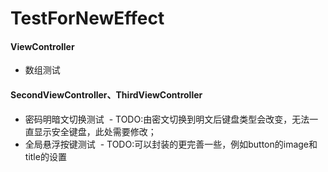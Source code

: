 # TestForNewEffect

#### ViewController
- 数组测试
#### SecondViewController、ThirdViewController
- 密码明暗文切换测试
  - TODO:由密文切换到明文后键盘类型会改变，无法一直显示安全键盘，此处需要修改；
- 全局悬浮按键测试
  - TODO:可以封装的更完善一些，例如button的image和title的设置
   
